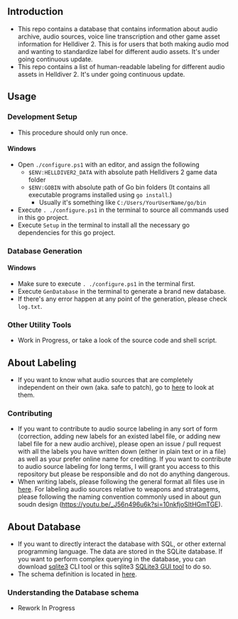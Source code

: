 ## Introduction

- This repo contains a database that contains information about audio archive, 
audio sources, voice line transcription and other game asset information for 
Helldiver 2. This is for users that both making audio mod and wanting to 
standardize label for different audio assets. It's under going continuous update.
- This repo contains a list of human-readable labeling for different audio 
assets in Helldiver 2. It's under going continuous update.

## Usage

### Development Setup

- This procedure should only run once.

#### Windows

- Open `./configure.ps1` with an editor, and assign the following
    - `$ENV:HELLDIVER2_DATA` with absolute path Helldivers 2 game data folder
    - `$ENV:GOBIN` with absolute path of Go bin folders (It contains all 
    executable programs installed using `go install`.)
        - Usually it's something like `C:/Users/YourUserName/go/bin`
- Execute `. ./configure.ps1` in the terminal to source all commands used in 
this go project.
- Execute `Setup` in the terminal to install all the necessary go dependencies 
for this go project.

### Database Generation 

#### Windows

- Make sure to execute `. ./configure.ps1` in the terminal first.
- Execute `GenDatabase` in the terminal to generate a brand new database.
- If there's any error happen at any point of the generation, please check 
`log.txt`.

### Other Utility Tools

- Work in Progress, or take a look of the source code and shell script.

## About Labeling

- If you want to know what audio sources that are completely independent on 
their own (aka. safe to patch), go to 
[here](https://github.com/Dekr0/hd2_audio_db/tree/redesign/label) to look at them.

### Contributing

- If you want to contribute to audio source labeling in any sort of form (correction, 
adding new labels for an existed label file, or adding new label file for a new 
audio archive), please open an issue / pull request with all the labels you have 
written down (either in plain text or in a file) as well as your prefer online name 
for crediting. If you want to contribute to audio source labeling for long terms, 
I will grant you access to this repository but please be responsible and do not 
do anything dangerous.
- When writing labels, please following the general format all files use in 
[here](https://github.com/Dekr0/hd2_audio_db/tree/redesign/label). For labeling audio 
sources relative to weapons and stratagems, please following the naming convention 
commonly used in about gun soudn design (https://youtu.be/_J56n496u6k?si=10nkfjoSItHGmTGE).

## About Database

- If you want to directly interact the database with SQL, or other external 
programming language. The data are stored in the SQLite database. If you want to 
perform complex querying in the database, you can download 
[sqlite3](https://www.sqlite.org/download.html) CLI tool or this sqlite3 
[SQLite3 GUI tool](https://sqlitebrowser.org/) to do so.
- The schema definition is located in 
[here](https://github.com/Dekr0/hd2_audio_db/tree/redesign/sql/schema).

### Understanding the Database schema

- Rework In Progress
